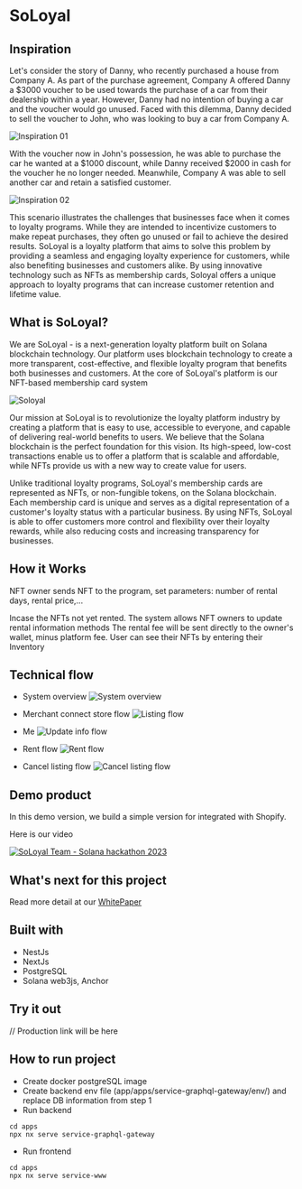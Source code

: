 # SoLoyal

## Inspiration

Let's consider the story of Danny, who recently purchased a house from Company A. As part of the purchase agreement, Company A offered Danny a $3000 voucher to be used towards the purchase of a car from their dealership within a year. However, Danny had no intention of buying a car and the voucher would go unused. Faced with this dilemma, Danny decided to sell the voucher to John, who was looking to buy a car from Company A.

![Inspiration 01](./assets/images/inspiration-01.jpeg)

With the voucher now in John's possession, he was able to purchase the car he wanted at a $1000 discount, while Danny received $2000 in cash for the voucher he no longer needed. Meanwhile, Company A was able to sell another car and retain a satisfied customer.

![Inspiration 02](./assets/images/inspiration-02.jpeg)

This scenario illustrates the challenges that businesses face when it comes to loyalty programs. While they are intended to incentivize customers to make repeat purchases, they often go unused or fail to achieve the desired results. SoLoyal is a loyalty platform that aims to solve this problem by providing a seamless and engaging loyalty experience for customers, while also benefiting businesses and customers alike. By using innovative technology such as NFTs as membership cards, Soloyal offers a unique approach to loyalty programs that can increase customer retention and lifetime value.

## What is SoLoyal?
We are SoLoyal - is a next-generation loyalty platform built on Solana blockchain technology. Our platform uses blockchain technology to create a more transparent, cost-effective, and flexible loyalty program that benefits both businesses and customers. At the core of SoLoyal's platform is our NFT-based membership card system

![Soloyal](./assets/images/soloyal-bg.png)

Our mission at SoLoyal is to revolutionize the loyalty platform industry by creating a platform that is easy to use, accessible to everyone, and capable of delivering real-world benefits to users. We believe that the Solana blockchain is the perfect foundation for this vision. Its high-speed, low-cost transactions enable us to offer a platform that is scalable and affordable, while NFTs provide us with a new way to create value for users.

Unlike traditional loyalty programs, SoLoyal's membership cards are represented as NFTs, or non-fungible tokens, on the Solana blockchain. Each membership card is unique and serves as a digital representation of a customer's loyalty status with a particular business. By using NFTs, SoLoyal is able to offer customers more control and flexibility over their loyalty rewards, while also reducing costs and increasing transparency for businesses.

## How it Works
NFT owner sends NFT to the program, set parameters: number of rental days, rental price,...

Incase the NFTs not yet rented. The system allows NFT owners to update rental information methods
The rental fee will be sent directly to the owner's wallet, minus platform fee. User can see their NFTs by entering their Inventory

## Technical flow
- System overview
![System overview](assets/flow-charts/000-system-overview.drawio.png)

- Merchant connect store flow
![Listing flow](assets/flow-charts/001-listing-flow.drawio.png)

- Me
![Update info flow](assets/flow-charts/002-update-info-flow.drawio.png)

- Rent flow
![Rent flow](assets/flow-charts/003-rent-flow.drawio.png)

- Cancel listing flow
![Cancel listing flow](assets/flow-charts/004-cancel-listing-flow.drawio.png)


## Demo product
In this demo version, we build a simple version for integrated with Shopify.

Here is our video

[![SoLoyal Team - Solana hackathon 2023](assets/images/soloyal-bg.png)](https://www.youtube.com/playlist?list=PLJ28CqSGybF5KXpC_74ENRm7Gn-kpJdax)


## What's next for this project
Read more detail at our [WhitePaper](https://soloyal.gitbook.io/whitepaper/4.-roadmap)


## Built with
- NestJs
- NextJs
- PostgreSQL
- Solana web3js, Anchor

## Try it out
// Production link will be here

## How to run project
- Create docker postgreSQL image
- Create backend env file (app/apps/service-graphql-gateway/env/) and replace DB information from step 1
- Run backend
```
cd apps
npx nx serve service-graphql-gateway
```
- Run frontend
```
cd apps
npx nx serve service-www
```